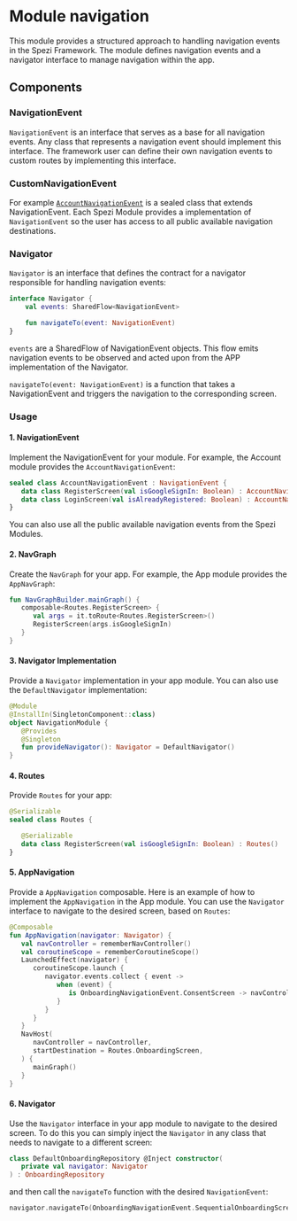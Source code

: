 # Module navigation

This module provides a structured approach to handling navigation events in the Spezi Framework. The
module defines navigation events and a navigator interface to manage navigation within the app.

## Components

### NavigationEvent

`NavigationEvent` is an interface that serves as a base for all navigation events. Any class that
represents a navigation event should implement this interface. The framework user can define
their own navigation events to custom routes by implementing this interface.

### CustomNavigationEvent

For
example [`AccountNavigationEvent`](../../modules/account/src/main/kotlin/edu/stanford/spezi/module/account/AccountNavigationEvent.kt)
is a sealed class that extends NavigationEvent. Each Spezi
Module provides a implementation of `NavigationEvent` so the user has access to all public available
navigation destinations.

### Navigator

`Navigator` is an interface that defines the contract for a navigator responsible for handling
navigation events:

```kotlin 
interface Navigator {
    val events: SharedFlow<NavigationEvent>

    fun navigateTo(event: NavigationEvent)
}
```

`events` are a SharedFlow of NavigationEvent objects. This flow emits navigation events to be
observed and acted upon from the APP implementation of the Navigator.

`navigateTo(event: NavigationEvent)` is a function that takes a NavigationEvent and triggers the
navigation to the corresponding screen.

### Usage

#### 1. NavigationEvent

Implement the NavigationEvent for your module. For example, the Account module provides the
`AccountNavigationEvent`:

```kotlin
sealed class AccountNavigationEvent : NavigationEvent {
   data class RegisterScreen(val isGoogleSignIn: Boolean) : AccountNavigationEvent()
   data class LoginScreen(val isAlreadyRegistered: Boolean) : AccountNavigationEvent()
}
```

You can also use all the public available navigation events from the Spezi Modules.

#### 2. NavGraph

Create the `NavGraph` for your app. For example, the App module provides the `AppNavGraph`:

```kotlin
fun NavGraphBuilder.mainGraph() {
   composable<Routes.RegisterScreen> {
      val args = it.toRoute<Routes.RegisterScreen>()
      RegisterScreen(args.isGoogleSignIn)
   }
}
```

#### 3. Navigator Implementation

Provide a `Navigator` implementation in your app module. You can also use the `DefaultNavigator`
implementation:

```kotlin
@Module
@InstallIn(SingletonComponent::class)
object NavigationModule {
   @Provides
   @Singleton
   fun provideNavigator(): Navigator = DefaultNavigator()
}
```

#### 4. Routes

Provide `Routes` for your app:

```kotlin
@Serializable
sealed class Routes {

   @Serializable
   data class RegisterScreen(val isGoogleSignIn: Boolean) : Routes()
}
```

#### 5. AppNavigation

Provide a `AppNavigation` composable. Here is an example of how to implement the `AppNavigation` in
the App module. You can use
the `Navigator` interface to navigate to the desired screen, based on `Routes`:

```kotlin
@Composable
fun AppNavigation(navigator: Navigator) {
   val navController = rememberNavController()
   val coroutineScope = rememberCoroutineScope()
   LaunchedEffect(navigator) {
      coroutineScope.launch {
         navigator.events.collect { event ->
            when (event) {
               is OnboardingNavigationEvent.ConsentScreen -> navController.navigate(Routes.ConsentScreen)
            }
         }
      }
   }
   NavHost(
      navController = navController,
      startDestination = Routes.OnboardingScreen,
   ) {
      mainGraph()
   }
}
```

#### 6. Navigator

Use the `Navigator` interface in your app module to navigate to the desired screen. To do this
you can simply inject the `Navigator` in any class that needs to navigate to a different screen:

```kotlin
class DefaultOnboardingRepository @Inject constructor(
   private val navigator: Navigator
) : OnboardingRepository
```

and then call the `navigateTo` function with the desired `NavigationEvent`:

```kotlin
navigator.navigateTo(OnboardingNavigationEvent.SequentialOnboardingScreen)
```